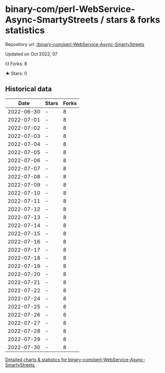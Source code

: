 # binary-com/perl-WebService-Async-SmartyStreets / stars & forks statistics

Repository url: [/binary-com/perl-WebService-Async-SmartyStreets](https://github.com/binary-com/perl-WebService-Async-SmartyStreets)

Updated on Oct 2022, 07

☋ Forks: 8

★ Stars: 0

## Historical data
| Date | Stars | Forks |
|------|-------|-------|
| 2022-06-30 | - | 8 | 
| 2022-07-01 | - | 8 | 
| 2022-07-02 | - | 8 | 
| 2022-07-03 | - | 8 | 
| 2022-07-04 | - | 8 | 
| 2022-07-05 | - | 8 | 
| 2022-07-06 | - | 8 | 
| 2022-07-07 | - | 8 | 
| 2022-07-08 | - | 8 | 
| 2022-07-09 | - | 8 | 
| 2022-07-10 | - | 8 | 
| 2022-07-11 | - | 8 | 
| 2022-07-12 | - | 8 | 
| 2022-07-13 | - | 8 | 
| 2022-07-14 | - | 8 | 
| 2022-07-15 | - | 8 | 
| 2022-07-16 | - | 8 | 
| 2022-07-17 | - | 8 | 
| 2022-07-18 | - | 8 | 
| 2022-07-19 | - | 8 | 
| 2022-07-20 | - | 8 | 
| 2022-07-21 | - | 8 | 
| 2022-07-22 | - | 8 | 
| 2022-07-24 | - | 8 | 
| 2022-07-25 | - | 8 | 
| 2022-07-26 | - | 8 | 
| 2022-07-27 | - | 8 | 
| 2022-07-28 | - | 8 | 
| 2022-07-29 | - | 8 | 
| 2022-07-30 | - | 8 | 


[Detailed charts & statistics for binary-com/perl-WebService-Async-SmartyStreets](https://reviewgithub.com/rep/binary-com/perl-WebService-Async-SmartyStreets)
